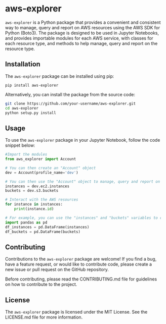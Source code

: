 # aws-explorer

`aws-explorer` is a Python package that provides a convenient and consistent way to manage, query and report on AWS resources using the AWS SDK for Python (Boto3). The package is designed to be used in Jupyter Notebooks, and provides importable modules for each AWS service, with classes for each resource type, and methods to help manage, query and report on the resource type.

## Installation

The `aws-explorer` package can be installed using pip:

```
pip install aws-explorer
```

Alternatively, you can install the package from the source code:

```bash
git clone https://github.com/your-username/aws-explorer.git
cd aws-explorer
python setup.py install
```

## Usage

To use the `aws-explorer` package in your Jupyter Notebook, follow the code snippet below:

```python
#Import the modules
from aws_explorer import Account

# You can then create an "Account" object
dev = Account(profile_name='dev')

# You can then use the "Account" object to manage, query and report on the AWS resources
instances = dev.ec2.instances
buckets = dev.s3.buckets

# Interact with the AWS resources
for instance in instances:
    print(instance.id)

# For example, you can use the "instances" and "buckets" variables to create a pandas DataFrame
import pandas as pd
df_instances = pd.DataFrame(instances)
df_buckets = pd.DataFrame(buckets)
```
<!-- For more information on how to use the aws-explorer package, please refer to the documentation. -->

## Contributing

Contributions to the `aws-explorer` package are welcome! If you find a bug, have a feature request, or would like to contribute code, please create a new issue or pull request on the GitHub repository.

Before contributing, please read the CONTRIBUTING.md file for guidelines on how to contribute to the project.

## License

The `aws-explorer` package is licensed under the MIT License. See the LICENSE.md file for more information.



<!-- -------------------------------- Links -------------------------------- -->

[Boto3]: https://boto3.readthedocs.io/en/latest/
[AWS CLI]: https://aws.amazon.com/cli/

<!-- ---------------------------- Abbreviations ----------------------------- -->

<!-- *[AWS]: Amazon Web Services -->
